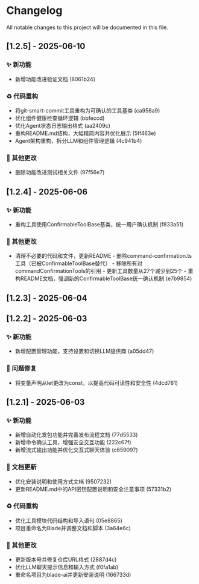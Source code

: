 # Changelog

All notable changes to this project will be documented in this file.


## [1.2.5] - 2025-06-10

### ✨ 新功能

- 新增功能改进验证文档 (8061b24)

### ♻️ 代码重构

- 将git-smart-commit工具重构为可确认的工具基类 (ca958a9)
- 优化组件健康检查循环逻辑 (bbfeccd)
- 优化Agent状态日志输出格式 (aa2409c)
- 重构README.md结构，大幅精简内容并优化展示 (5ff463e)
- Agent架构重构，拆分LLM和组件管理逻辑 (4c941b4)

### 🔧 其他更改

- 删除功能改进测试相关文件 (97f56e7)


## [1.2.4] - 2025-06-06

### ✨ 新功能

- 重构工具使用ConfirmableToolBase基类，统一用户确认机制 (f833a51)

### 🔧 其他更改

- 清理不必要的代码和文件，更新README - 删除command-confirmation.ts工具（已被ConfirmableToolBase替代） - 移除所有对commandConfirmationTools的引用 - 更新工具数量从27个减少到25个 - 重构README文档，强调新的ConfirmableToolBase统一确认机制 (e7b9854)


## [1.2.3] - 2025-06-04


## [1.2.2] - 2025-06-03

### ✨ 新功能

- 新增配置管理功能，支持设置和切换LLM提供商 (a05dd47)

### 🐛 问题修复

- 将变量声明从let更改为const，以提高代码可读性和安全性 (4dcd781)


## [1.2.1] - 2025-06-03

### ✨ 新功能

- 新增自动化发包功能并完善发布流程文档 (77d5533)
- 新增命令确认工具，增强安全交互功能 (222c67f)
- 新增流式输出功能并优化交互式聊天体验 (c659097)

### 📝 文档更新

- 优化安装说明和使用方式文档 (9507232)
- 更新README.md中的API密钥配置说明和安全注意事项 (57331b2)

### ♻️ 代码重构

- 优化工具模块代码结构和导入语句 (05e8865)
- 项目重命名为Blade并调整文档和脚本 (3a64e6c)

### 🔧 其他更改

- 更新版本号并修复仓库URL格式 (2887d4c)
- 优化LLM聊天提示信息和输入方式 (f0fa1ab)
- 重命名项目为blade-ai并更新安装说明 (166733d)


